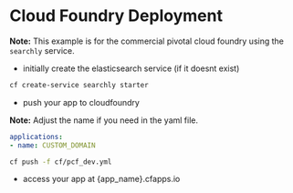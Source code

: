 Cloud Foundry Deployment
========================

__Note:__ This example is for the commercial pivotal cloud foundry using the `searchly` service.

+ initially create the elasticsearch service (if it doesnt exist)

```bash
cf create-service searchly starter
```

+ push your app to cloudfoundry

__Note:__ Adjust the name if you need in the yaml file.

```yaml
applications:
- name: CUSTOM_DOMAIN
```

```bash
cf push -f cf/pcf_dev.yml
```

+ access your app at {app_name}.cfapps.io
